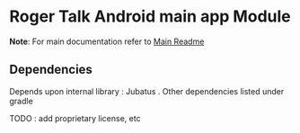 # Roger Talk Android main app Module

__Note__: For main documentation refer to [Main Readme](../README.md)

## Dependencies

Depends upon internal library : Jubatus . Other dependencies listed under gradle

TODO : add proprietary license, etc